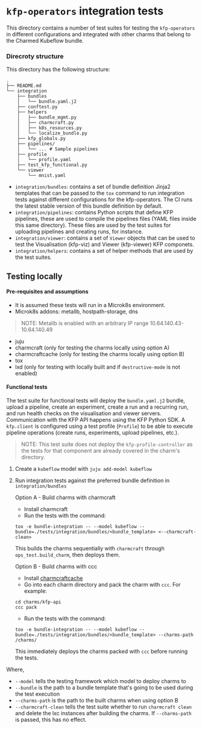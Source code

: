 # `kfp-operators` integration tests

This directory contains a number of test suites for testing the `kfp-operators` in different configurations and integrated with other charms that belong to the Charmed Kubeflow bundle.

### Direcroty structure

This directory has the following structure:

```
.
├── README.md
└── integration
    ├── bundles
    │   └── bundle.yaml.j2
    ├── conftest.py
    ├── helpers
    │   ├── bundle_mgmt.py
    │   ├── charmcraft.py
    │   ├── k8s_resources.py
    │   └── localize_bundle.py
    ├── kfp_globals.py
    ├── pipelines/
    │   └── ... # Sample pipelines
    ├── profile
    │   └── profile.yaml
    ├── test_kfp_functional.py
    └── viewer
        └── mnist.yaml
```

* `integration/bundles`: contains a set of bundle definition Jinja2 templates that can be passed to the `tox` command to run integration tests against different configurations for the kfp-operators. The CI runs the latest stable version of this bundle definition by default.
* `integration/pipelines`: contains Python scripts that define KFP pipelines, these are used to compile the pipelines files (YAML files inside this same directory). These files are used by the test suites for uploading pipelines and creating runs, for instance.
* `integration/viewer`: contains a set of `Viewer` objects that can be used to test the Visualisation (kfp-viz) and Viewer (kfp-viewer) KFP componets.
* `integration/helpers`: contains a set of helper methods that are used by the test suites.

## Testing locally

#### Pre-requisites and assumptions

* It is assumed these tests will run in a Microk8s environment.
* Microk8s addons: metallb, hostpath-storage, dns
> NOTE: Metallb is enabled with an arbitrary IP range 10.64.140.43-10.64.140.49
* juju
* charmcraft (only for testing the charms locally using option A)
* charmcraftcache (only for testing the charms locally using option B)
* tox
* lxd (only for testing with locally built and if `destructive-mode` is not enabled)

#### Functional tests

The test suite for functional tests will deploy the `bundle.yaml.j2` bundle, upload a pipeline, create an experiment, create a run and a recurring run, and run health checks on the visualisation and viewer servers.
Communication with the KFP API happens using the KFP Python SDK. A `kfp.client` is configured using a test profile (`Profile`) to be able to execute pipeline operations (create runs, experiments, upload pipelines, etc.).

> NOTE: This test suite does not deploy the `kfp-profile-controller` as the tests for that component are already covered in the charm's directory.

1. Create a `kubeflow` model with `juju add-model kubeflow`
2. Run integration tests against the preferred bundle definition in `integration/bundles`

    Option A - Build charms with charmcraft

    * Install charmcraft
    * Run the tests with the command:
    ```
    tox -e bundle-integration -- --model kubeflow --bundle=./tests/integration/bundles/<bundle_template> <--charmcraft-clean>
    ```
    This builds the charms sequentially with `charmcraft` through `ops_test.build_charm`, then deploys them.

    Option B - Build charms with ccc
    * Install [charmcraftcache](https://github.com/canonical/charmcraftcache?tab=readme-ov-file#installation)
    * Go into each charm directory and pack the charm with `ccc`. For example:
    ```
    cd charms/kfp-api
    ccc pack
    ```
    * Run the tests with the command:
    ```
    tox -e bundle-integration -- --model kubeflow --bundle=./tests/integration/bundles/<bundle_template> --charms-path /charms/
    ```
    This immediately deploys the charms packed with `ccc` before running the tests.

Where,
* `--model` tells the testing framework which model to deploy charms to
* `--bundle` is the path to a bundle template that's going to be used during the test execution
* `--charms-path` is the path to the built charms when using option B
* `--charmcraft-clean` tells the test suite whether to run `charmcraft clean` and delete the lxc instances after building the charms. If `--charms-path` is passed, this has no effect.
